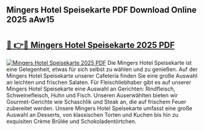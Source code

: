 ## Mingers Hotel Speisekarte PDF Download Online 2025 aAw15

# <h2><a href="http://gc8g08.nevu.top/?p=Mingers+Hotel+Speisekarte">🔗 👉🔴 Mingers Hotel Speisekarte 2025 PDF</a></h2>

[![Mingers Hotel Speisekarte 2025 PDF](https://i.imgur.com/dBaPXMq.png)](http://gc8g08.nevu.top/?p=Mingers+Hotel+Speisekarte)
Die Mingers Hotel Speisekarte ist eine Gelegenheit, etwas für sich selbst zu wählen und zu genießen. Auf der Mingers Hotel Speisekarte unserer Cafeteria finden Sie eine große Auswahl an leichten und frischen Salaten. Für Fleischliebhaber gibt es auf unserer Mingers Hotel Speisekarte eine Auswahl an Gerichten: Rindfleisch, Schweinefleisch, Huhn und Fisch. Unseren Auserwählten bieten wir Gourmet-Gerichte wie Schaschlik und Steak an, die auf frischem Feuer zubereitet werden. Unsere Mingers Hotel Speisekarte umfasst eine große Auswahl an Desserts, von klassischen Torten und Kuchen bis hin zu exquisiten Crème Brûlée und Schokoladentörtchen.

